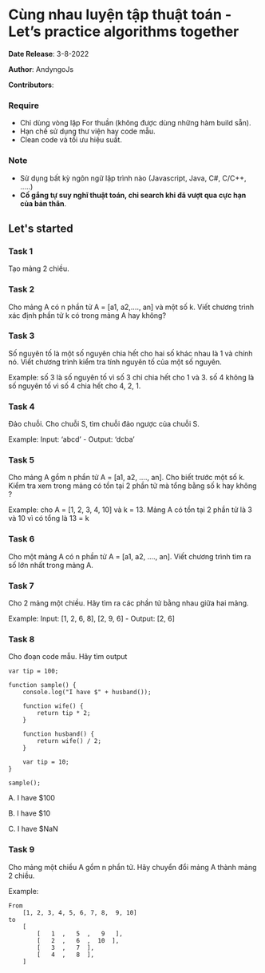 # Cùng nhau luyện tập thuật toán - Let’s practice algorithms together

**Date Release**: 3-8-2022

**Author**: AndyngoJs

**Contributors**: 

### Require
- Chỉ dùng vòng lặp For thuần (không được dùng những hàm build sẵn).
- Hạn chế sử dụng thư viện hay code mẫu.
- Clean code và tối ưu hiệu suất.

### Note
- Sử dụng bất kỳ ngôn ngữ lập trình nào (Javascript, Java, C#, C/C++, …..)
- **Cố gắng tự suy nghĩ thuật toán, chỉ search khi đã vượt qua cực hạn của bản thân**.

## Let's started

### Task 1
Tạo mảng 2 chiều.

### Task 2
Cho mảng A có n phần tử A = [a1, a2,…., an] và một số k. Viết chương trình xác định phần tử k có trong mảng A hay không?

### Task 3
Số nguyên tố là một số nguyên chia hết cho hai số khác nhau là 1 và chính nó. Viết chương trình kiểm tra tính nguyên tố của một số nguyên.

Example: số 3 là số nguyên tố vì số 3 chỉ chia hết cho 1 và 3. số 4 không là số nguyên tố vì số 4 chia hết cho 4, 2, 1.

### Task 4
Đảo chuỗi. Cho chuỗi S, tìm chuỗi đảo ngược của chuỗi S.

Example: Input: ‘abcd’ - Output: ‘dcba’

### Task 5
Cho mảng A gồm n phần tử A = [a1, a2, …., an]. Cho biết trước một số k. Kiểm tra xem trong mảng có tồn tại 2 phần tử mà tổng bằng số k hay không ?

Example: cho A = [1, 2, 3, 4, 10] và k = 13. Mảng A có tồn tại 2 phần tử là 3 và 10 vì có tổng là 13 = k

### Task 6
Cho một mảng A có n phần tử A = [a1, a2, …., an]. Viết chương trình tìm ra số lớn nhất trong mảng A.

### Task 7
Cho 2 mảng một chiều. Hãy tìm ra các phần tử bằng nhau giữa hai mảng.

Example: Input: [1, 2, 6, 8], [2, 9, 6] - Output: [2, 6]

### Task 8
Cho đoạn code mẫu. Hãy tìm output
```
var tip = 100;

function sample() {
    console.log("I have $" + husband());

    function wife() {
        return tip * 2;
    }

    function husband() {
        return wife() / 2;
    }

    var tip = 10;
}

sample();
```

A. I have $100

B. I have $10

C. I have $NaN

### Task 9
Cho mảng một chiều A gồm n phần tử. Hãy chuyển đổi mảng A thành mảng 2 chiều.

Example:
```
From 
	[1, 2, 3, 4, 5, 6, 7, 8,  9, 10]
to
	[
		[   1  ,   5  ,   9   ],  	
		[   2  ,   6  ,  10  ],  		
		[   3  ,   7  ],	       		
		[   4  ,   8  ],         
	]
```

